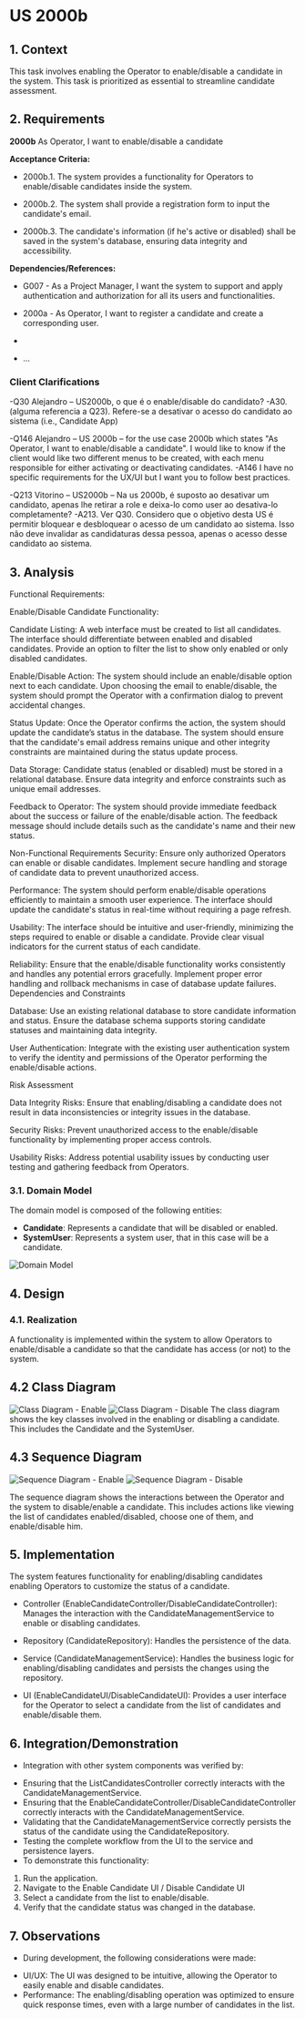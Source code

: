 # US 2000b

## 1. Context

This task involves enabling the Operator to enable/disable a candidate in the system. This task is prioritized as essential to streamline candidate assessment.

## 2. Requirements

**2000b** As Operator, I want to enable/disable a candidate

**Acceptance Criteria:**

- 2000b.1. The system provides a functionality for Operators to enable/disable candidates inside the system.

- 2000b.2. The system shall provide a registration form to input the candidate's email.

- 2000b.3. The candidate's information (if he's active or disabled) shall be saved in the system's database, ensuring data integrity and accessibility.

**Dependencies/References:**

- G007 - As a Project Manager, I want the system to support and apply authentication and
  authorization for all its users and functionalities.

- 2000a - As Operator, I want to register a candidate and create a corresponding user.
- 
- ...

### Client Clarifications

-Q30 Alejandro – US2000b, o que é o enable/disable do candidato?
-A30. (alguma referencia a Q23). Refere-se a desativar o acesso do candidato ao sistema (i.e., Candidate App)

-Q146 Alejandro – US 2000b – for the use case 2000b which states "As Operator, I want to enable/disable a candidate". I would like to know if the client would like two different menus to be created, with each menu responsible for either activating or deactivating candidates.
-A146 I have no specific requirements for the UX/UI but I want you to follow best practices.

-Q213 Vitorino – US2000b – Na us 2000b, é suposto ao desativar um candidato, apenas lhe retirar a role e deixa-lo como user ao desativa-lo completamente?
-A213. Ver Q30. Considero que o objetivo desta US é permitir bloquear e desbloquear o acesso de um candidato ao sistema. Isso não deve invalidar as candidaturas dessa pessoa, apenas o acesso desse candidato ao sistema.


## 3. Analysis

Functional Requirements: 

Enable/Disable Candidate Functionality:

Candidate Listing:
A web interface must be created to list all candidates.
The interface should differentiate between enabled and disabled candidates.
Provide an option to filter the list to show only enabled or only disabled candidates.

Enable/Disable Action:
The system should include an enable/disable option next to each candidate.
Upon choosing the email to enable/disable, the system should prompt the Operator with a confirmation dialog to prevent accidental changes.

Status Update:
Once the Operator confirms the action, the system should update the candidate’s status in the database.
The system should ensure that the candidate's email address remains unique and other integrity constraints are maintained during the status update process.

Data Storage:
Candidate status (enabled or disabled) must be stored in a relational database.
Ensure data integrity and enforce constraints such as unique email addresses.

Feedback to Operator:
The system should provide immediate feedback about the success or failure of the enable/disable action.
The feedback message should include details such as the candidate's name and their new status.

Non-Functional Requirements
Security:
Ensure only authorized Operators can enable or disable candidates.
Implement secure handling and storage of candidate data to prevent unauthorized access.

Performance:
The system should perform enable/disable operations efficiently to maintain a smooth user experience.
The interface should update the candidate's status in real-time without requiring a page refresh.

Usability:
The interface should be intuitive and user-friendly, minimizing the steps required to enable or disable a candidate.
Provide clear visual indicators for the current status of each candidate.

Reliability:
Ensure that the enable/disable functionality works consistently and handles any potential errors gracefully.
Implement proper error handling and rollback mechanisms in case of database update failures.
Dependencies and Constraints

Database:
Use an existing relational database to store candidate information and status.
Ensure the database schema supports storing candidate statuses and maintaining data integrity.

User Authentication:
Integrate with the existing user authentication system to verify the identity and permissions of the Operator performing the enable/disable actions.

Risk Assessment

Data Integrity Risks:
Ensure that enabling/disabling a candidate does not result in data inconsistencies or integrity issues in the database.

Security Risks:
Prevent unauthorized access to the enable/disable functionality by implementing proper access controls.

Usability Risks:
Address potential usability issues by conducting user testing and gathering feedback from Operators.
### 3.1. Domain Model

The domain model is composed of the following entities:


- **Candidate**: Represents a candidate that will be disabled or enabled.
- **SystemUser**: Represents a system user, that in this case will be a candidate.

![Domain Model](docs/sprintC/2000b/puml/2000b-domain-model.puml)


## 4. Design

### 4.1. Realization

A functionality is implemented within the system to allow Operators to enable/disable a candidate so that the candidate has access (or not) to the system.

## 4.2 Class Diagram

![Class Diagram - Enable](docs/sprintC/2000b/puml/SD1_EnableCandidate/2000b-class-diagram.puml)
![Class Diagram - Disable](docs/sprintC/2000b/puml/SD2_DisableCandidate/2000b-class-diagram.puml)
The class diagram shows the key classes involved in the enabling or disabling a candidate.
This includes the Candidate and the SystemUser.

## 4.3 Sequence Diagram

![Sequence Diagram - Enable](docs/sprintC/2000b/puml/SD2_DisableCandidate/2000b-class-diagram.puml)
![Sequence Diagram - Disable](docs/sprintC/2000b/puml/SD2_DisableCandidate/2000b-sequence-diagram.puml)

The sequence diagram shows the interactions between the Operator and the system to disable/enable a candidate.
This includes actions like viewing the list of candidates enabled/disabled, choose one of them, and enable/disable him.


## 5. Implementation

The system features functionality for enabling/disabling candidates enabling Operators to customize the status of a candidate.


* Controller (EnableCandidateController/DisableCandidateController): Manages the interaction with the CandidateManagementService to enable or disabling candidates.

* Repository (CandidateRepository): Handles the persistence of the data.

* Service (CandidateManagementService): Handles the business logic for enabling/disabling candidates and persists the changes using the repository.

* UI (EnableCandidateUI/DisableCandidateUI): Provides a user interface for the Operator to select a candidate from the list of candidates and enable/disable them.

## 6. Integration/Demonstration

* Integration with other system components was verified by:

- Ensuring that the ListCandidatesController correctly interacts with the CandidateManagementService.
-  Ensuring that the EnableCandidateController/DisableCandidateController correctly interacts with the CandidateManagementService.
- Validating that the CandidateManagementService correctly persists the status of the candidate using the CandidateRepository.
- Testing the complete workflow from the UI to the service and persistence layers.
- To demonstrate this functionality:

1) Run the application.
2) Navigate to the Enable Candidate UI / Disable Candidate UI
3) Select a candidate from the list to enable/disable. 
4) Verify that the candidate status was changed in the database.


## 7. Observations

* During development, the following considerations were made:

- UI/UX: The UI was designed to be intuitive, allowing the Operator to easily enable and disable candidates.
- Performance: The enabling/disabling operation was optimized to ensure quick response times, even with a large number of candidates in the list.
